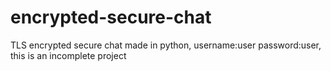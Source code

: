 # encrypted-secure-chat
TLS encrypted secure chat made in python, username:user password:user, this is an incomplete project
